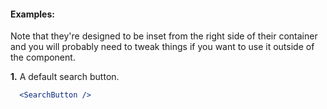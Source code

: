 #### Examples:

Note that they're designed to be inset from the right side of their container and you will probably need to tweak things if you want to use it outside of the <SearchBar> component.

__1.__ A default search button.

```jsx
  <SearchButton />
```
